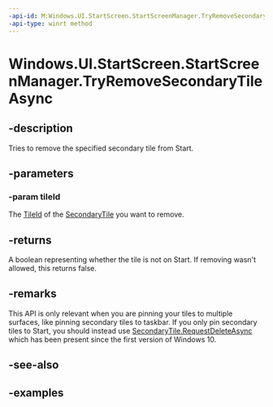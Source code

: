```yaml
---
-api-id: M:Windows.UI.StartScreen.StartScreenManager.TryRemoveSecondaryTileAsync(System.String)
-api-type: winrt method
---
```


<!-- Method syntax.
public IAsyncOperation<bool> StartScreenManager.TryRemoveSecondaryTileAsync(String tileId)
-->

# Windows.UI.StartScreen.StartScreenManager.TryRemoveSecondaryTileAsync

## -description
Tries to remove the specified secondary tile from Start.

## -parameters
### -param tileId
The [TileId](secondarytile_tileid.md) of the [SecondaryTile](secondarytile.md) you want to remove.

## -returns
A boolean representing whether the tile is not on Start. If removing wasn't allowed, this returns false.

## -remarks
This API is only relevant when you are pinning your tiles to multiple surfaces, like pinning secondary tiles to taskbar. If you only pin secondary tiles to Start, you should instead use [SecondaryTile.RequestDeleteAsync](secondarytile_requestdeleteasync_880835933.md) which has been present since the first version of Windows 10.

## -see-also

## -examples

